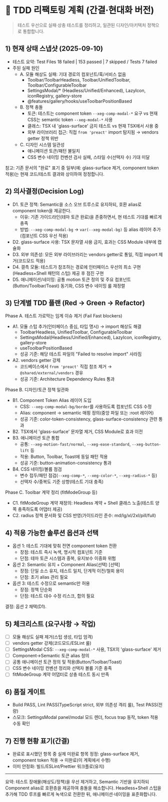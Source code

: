 # 🔄 TDD 리팩토링 계획 (간결·현대화 버전)

> 테스트 우선으로 실패·상충 테스트를 정리하고, 일관된 디자인/아키텍처 정책으로
> 통합합니다.

## 1) 현재 상태 스냅샷 (2025-09-10)

- 테스트 요약: Test Files 18 failed | 153 passed | 7 skipped / Tests 7 failed
- 주된 실패 원인
  - A. 모듈 해상도 실패: 기대 경로의 컴포넌트/훅/서비스 없음
    - Toolbar/ToolbarHeadless, Toolbar/UnifiedToolbar,
      Toolbar/ConfigurableToolbar
    - SettingsModal/\* (Headless/Unified/Enhanced), LazyIcon, iconRegistry,
      gallery-store
    - @features/gallery/hooks/useToolbarPositionBased
  - B. 정책 충돌
    - 토큰: 테스트는 component token `--xeg-comp-modal-*` 요구 vs 현재 CSS는
      semantic token `--xeg-modal-*` 사용
    - 클래스: TSX 내 'glass-surface' 금지 테스트 vs 현재 TSX에서 사용 중
    - 외부 라이브러리 접근: 직접 `from 'preact'` import 탐지됨 → vendors getter
      정책 위반
  - C. 디자인 시스템 일관성
    - 애니메이션 토큰/패턴 불일치
    - CSS 변수 네이밍 컨벤션 검사 실패, 스타일 수(선택자 수) 기대 미달

참고: 기존 문서의 "완료" 표기 중 일부(예: glass-surface 제거, component token
적용)는 현재 코드/테스트 결과와 상이하여 정정합니다.

## 2) 의사결정(Decision Log)

- D1. 토큰 정책: Semantic을 소스 오브 트루스로 유지하되, 호환 alias로 component
  token을 제공한다.
  - 이유: 기존 가이드라인(테마 토큰 완료)을 존중하면서, 현 테스트 기대를 빠르게
    충족
  - 방법: `--xeg-comp-modal-bg` → `var(--xeg-modal-bg)` 등 alias 레이어
    추가(컴포넌트 CSS 우선 적용)
- D2. glass-surface 사용: TSX 문자열 사용 금지, 효과는 CSS Module 내부에 캡슐화
- D3. 외부 의존성: 모든 외부 라이브러리는 vendors getter로 통일, 직접 import
  제거(코드모드 적용)
- D4. 결측 모듈: 테스트가 참조하는 경로에 인터페이스 우선의 최소
  구현(Headless+Shell 패턴의 스텁) 제공 후 점진 구현
- D5. 애니메이션/네이밍: 공통 motion 토큰 정의 및 주요
  컴포넌트(Button/Toolbar/Toast) 동기화, CSS 변수 네이밍 룰 재정렬

## 3) 단계별 TDD 플랜 (Red → Green → Refactor)

Phase A. 테스트 가로막는 임계 이슈 제거 (Fail Fast blockers)

- A1. 모듈 스텁 추가(인터페이스 중심, 타입 명시) → import 해상도 해결
  - ToolbarHeadless, UnifiedToolbar, ConfigurableToolbar
  - SettingsModal(Headless/Unified/Enhanced), LazyIcon, iconRegistry,
    gallery-store
  - useToolbarPositionBased
  - 성공 기준: 해당 테스트 파일의 "Failed to resolve import" 사라짐
- A2. vendors getter 강제
  - 코드베이스에서 `from 'preact'` 직접 참조 제거 → `@shared/external/vendors`
    경유
  - 성공 기준: Architecture Dependency Rules 통과

Phase B. 디자인/토큰 정책 일관화

- B1. Component Token Alias 레이어 도입
  - CSS: `--xeg-comp-modal-bg/border`를 사용하도록 컴포넌트 CSS 수정
  - Alias: component → semantic 매핑 정의(중앙 파일 또는 :root 레이어)
  - 성공 기준: color-token-consistency, glass-surface-consistency 관련 통과
- B2. TSX에서 'glass-surface' 문자열 제거, CSS Module로 효과 이전
- B3. 애니메이션 토큰 통합
  - 공통: `--xeg-motion-fast/normal`, `--xeg-ease-standard`, `--xeg-button-lift`
    등
  - 적용: Button, Toolbar, Toast에 동일 패턴 적용
  - 성공 기준: button-animation-consistency 통과
- B4. CSS 네이밍/볼륨 점검
  - 변수 접두/패턴 점검(`--xeg-comp-*`, `--xeg-color-*`, `--xeg-radius-*` 등)
  - 선택자 수/중복도 기준 상향(테스트 기대 충족)

Phase C. Toolbar 계약 정리 (fitModeGroup 등)

- C1. fitModeGroup 계약 재정의: Headless 계약 + Shell 클래스 노출(테스트 양쪽
  충족하도록 어댑터 제공)
- C2. radius 정책 문서화 및 CSS 반영(가이드라인 준수: md/lg/xl/2xl/pill/full)

## 4) 적용 가능한 솔루션 옵션과 선택

- 옵션 1: 테스트 기대에 맞춰 전면 component token 전환
  - 장점: 테스트 즉시 녹색, 명시적 컴포넌트 기준
  - 단점: 테마 토큰 시스템과 중복, 유지보수 이중화 위험
- 옵션 2: Semantic 유지 + Component Alias(선택) [선택]
  - 장점: 단일 소스 유지, 테스트 일치, 단계적 이전/철회 용이
  - 단점: 초기 alias 관리 필요
- 옵션 3: 테스트 수정으로 semantic만 허용
  - 장점: 정책 단순화
  - 단점: 테스트 대수 수정 리스크, 합의 필요

결정: 옵션 2 채택(D1).

## 5) 체크리스트 (요구사항 → 작업)

- [ ] 모듈 해상도 실패 제거(스텁 생성, 타입 엄격)
- [ ] vendors getter 강제(코드모드/ESLint 룰)
- [ ] SettingsModal CSS: `--xeg-comp-modal-*` 사용, TSX의 'glass-surface' 제거
- [ ] Component→Semantic 토큰 alias 정의
- [ ] 공통 애니메이션 토큰 정의 및 적용(Button/Toolbar/Toast)
- [ ] CSS 변수 네이밍 컨벤션 정리와 선택자 볼륨 기준 충족
- [ ] fitModeGroup 계약 어댑터로 상충 테스트 동시 만족

## 6) 품질 게이트

- Build PASS, Lint PASS(TypeScript strict, 외부 의존성 격리 룰), Test PASS(전량)
- 스모크: SettingsModal panel/modal 모드 렌더, focus trap 동작, token 적용 수동
  확인

## 7) 진행 현황 표기(간결)

- 완료로 표시했던 항목 중 실제 미완료 항목 정정: glass-surface 제거, component
  token 적용 → 미완료(이 계획에서 수행)
- 이미 안정화: 빌드/ESLint/Prettier 워크플로(유지)

---

요약: 테스트 장애물(해상도/정책)을 우선 제거하고, Semantic 기반을 유지하되
Component alias로 호환층을 제공하여 충돌을 해소합니다. Headless+Shell 스텁을
추가해 TDD 루프를 빠르게 녹색으로 전환한 뒤, 애니메이션·네이밍을 표준화합니다.
